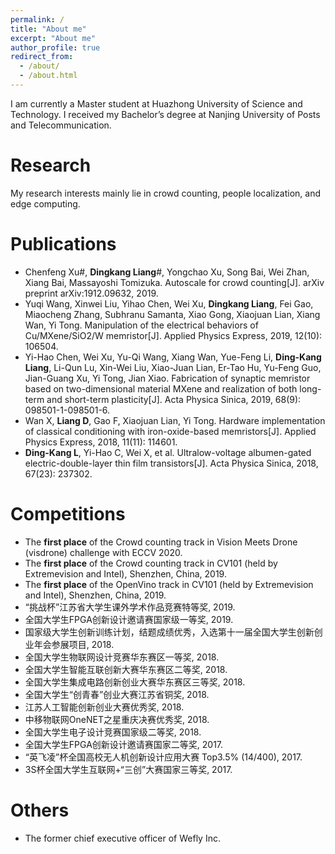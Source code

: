 ```yaml
---
permalink: /
title: "About me"
excerpt: "About me"
author_profile: true
redirect_from: 
  - /about/
  - /about.html
---
```



I am currently a Master student at Huazhong University of Science and Technology. I received my Bachelor’s degree at Nanjing University of Posts and Telecommunication.

Research
======
My research interests mainly lie in crowd counting, people localization, and edge computing.

Publications
======

* Chenfeng Xu#, **Dingkang Liang**#, Yongchao Xu, Song Bai, Wei Zhan, Xiang Bai, Massayoshi Tomizuka. Autoscale for crowd counting[J]. arXiv preprint arXiv:1912.09632, 2019.
* Yuqi Wang, Xinwei Liu, Yihao Chen, Wei Xu, **Dingkang Liang**, Fei Gao, Miaocheng Zhang, Subhranu Samanta, Xiao Gong, Xiaojuan Lian, Xiang Wan, Yi Tong. Manipulation of the electrical behaviors of Cu/MXene/SiO2/W memristor[J]. Applied Physics Express, 2019, 12(10): 106504.
* Yi-Hao Chen, Wei Xu, Yu-Qi Wang, Xiang Wan, Yue-Feng Li, **Ding-Kang Liang**, Li-Qun Lu, Xin-Wei Liu, Xiao-Juan Lian, Er-Tao Hu, Yu-Feng Guo, Jian-Guang Xu, Yi Tong, Jian Xiao. Fabrication of synaptic memristor based on two-dimensional material MXene and realization of both long-term and short-term plasticity[J].  Acta Physica Sinica, 2019, 68(9): 098501-1-098501-6.
* Wan X, **Liang D**, Gao F, Xiaojuan Lian, Yi Tong. Hardware implementation of classical conditioning with iron-oxide-based memristors[J]. Applied Physics Express, 2018, 11(11): 114601.
* **Ding-Kang L**, Yi-Hao C, Wei X, et al. Ultralow-voltage albumen-gated electric-double-layer thin film transistors[J]. Acta Physica Sinica, 2018, 67(23): 237302.


# Competitions

* The **first place** of the Crowd counting track in Vision Meets Drone (visdrone)  challenge with ECCV 2020.
* The **first place** of the Crowd counting track in CV101 (held by Extremevision and Intel), Shenzhen, China, 2019.
* The **first place** of the OpenVino track in CV101 (held by Extremevision and Intel), Shenzhen, China, 2019.
* “挑战杯”江苏省大学生课外学术作品竞赛特等奖, 2019.
* 全国大学生FPGA创新设计邀请赛国家级一等奖, 2019.
* 国家级大学生创新训练计划，结题成绩优秀，入选第十一届全国大学生创新创业年会参展项目, 2018.
* 全国大学生物联网设计竞赛华东赛区一等奖, 2018.
* 全国大学生智能互联创新大赛华东赛区二等奖, 2018.
* 全国大学生集成电路创新创业大赛华东赛区三等奖, 2018.
* 全国大学生“创青春”创业大赛江苏省铜奖, 2018.
* 江苏人工智能创新创业大赛优秀奖, 2018.
* 中移物联网OneNET之星重庆决赛优秀奖, 2018.
* 全国大学生电子设计竞赛国家级二等奖, 2018.
* 全国大学生FPGA创新设计邀请赛国家二等奖, 2017.
* “英飞凌”杯全国高校无人机创新设计应用大赛 Top3.5% (14/400), 2017.
* 3S杯全国大学生互联网+“三创”大赛国家三等奖, 2017.

# Others
* The former chief executive officer of Wefly Inc.



